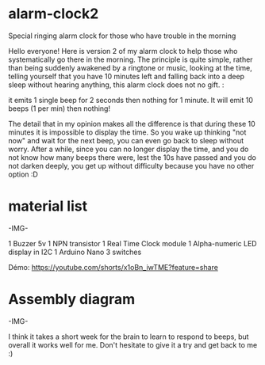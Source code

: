 # alarm-clock2
Special ringing alarm clock for those who have trouble in the morning

Hello everyone! Here is version 2 of my alarm clock to help those who systematically go there in the morning. The principle is quite simple, rather than being suddenly awakened by a ringtone or music, looking at the time, telling yourself that you have 10 minutes left and falling back into a deep sleep without hearing anything, this alarm clock does not no gift. :

it emits 1 single beep for 2 seconds then nothing for 1 minute. It will emit 10 beeps (1 per min) then nothing!

The detail that in my opinion makes all the difference is that during these 10 minutes it is impossible to display the time. So you wake up thinking "not now" and wait for the next beep, you can even go back to sleep without worry. After a while, since you can no longer display the time, and you do not know how many beeps there were, lest the 10s have passed and you do not darken deeply, you get up without difficulty because you have no other option :D

# material list
-IMG-

1 Buzzer 5v
1 NPN transistor
1 Real Time Clock module
1 Alpha-numeric LED display in I2C
1 Arduino Nano
3 switches

Démo: https://youtube.com/shorts/x1oBn_iwTME?feature=share

# Assembly diagram
-IMG-

I think it takes a short week for the brain to learn to respond to beeps, but overall it works well for me. Don't hesitate to give it a try and get back to me :)

